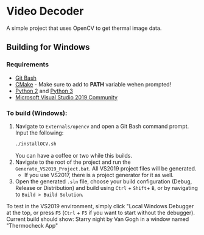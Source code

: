 # Video Decoder

A simple project that uses OpenCV to get thermal image data.

## Building for Windows

### **Requirements**
- [Git Bash](https://gitforwindows.org/)
- [CMake](https://cmake.org/) - Make sure to add to **PATH** variable wehen prompted!
- [Python 2](https://www.python.org/downloads/release/python-2718/) and [Python 3](https://www.python.org/downloads/release/python-378/)
- [Microsoft Visual Studio 2019 Community](https://visualstudio.microsoft.com/downloads/)

### To build (Windows):
1. Navigate to `Externals/opencv` and open a Git Bash command prompt. Input the following:
    ```sh
    ./installOCV.sh
    ```
    You can have a coffee or two while this builds.
2. Navigate to the root of the project and run the `Generate_VS2019_Project.bat`. All VS2019 project files will be generated.
    - If you use VS2017, there is a project generator for it as well.
3. Open the generated `.sln` file, choose your build configuration (Debug, Release or Distribution) and build using `Ctrl` + `Shift`+ `B`, or by navigating to `Build > Build Solution`.

To test in the VS2019 environment, simply click "Local Windows Debugger at the top, or press `F5` (`Ctrl` + `F5` if you want to start without the debugger).
Current build should show: Starry night by Van Gogh in a window named "Thermocheck App"
